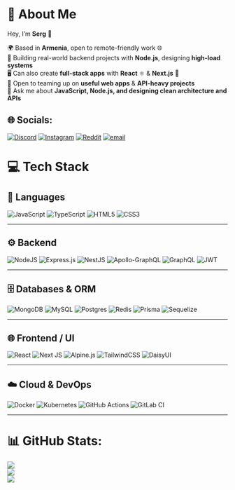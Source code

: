 # 💫 About Me  

Hey, I’m **Serg** 👋  

🌍 Based in **Armenia**, open to remote-friendly work 🌐  
🔭 Building real-world backend projects with **Node.js**, designing **high-load systems**  
🖥️ Can also create **full-stack apps** with **React** ⚛️ & **Next.js** 🚀  
👯 Open to teaming up on **useful web apps** & **API-heavy projects**  
💬 Ask me about **JavaScript, Node.js, and designing clean architecture and APIs**  

## 🌐 Socials:
[![Discord](https://img.shields.io/badge/Discord-%237289DA.svg?logo=discord&logoColor=white)](https://discord.gg/serrrrrrg) [![Instagram](https://img.shields.io/badge/Instagram-%23E4405F.svg?logo=Instagram&logoColor=white)](https://instagram.com/_atoyan.serg) [![Reddit](https://img.shields.io/badge/Reddit-%23FF4500.svg?logo=Reddit&logoColor=white)](https://reddit.com/user/u/AdvancedArtichoke635) [![email](https://img.shields.io/badge/Email-D14836?logo=gmail&logoColor=white)](mailto:serg114454@gmail.com) 

# 💻 Tech Stack

## 🧠 Languages
![JavaScript](https://img.shields.io/badge/javascript-%23323330.svg?style=for-the-badge&logo=javascript&logoColor=%23F7DF1E)
![TypeScript](https://img.shields.io/badge/typescript-%23007ACC.svg?style=for-the-badge&logo=typescript&logoColor=white)
![HTML5](https://img.shields.io/badge/html5-%23E34F26.svg?style=for-the-badge&logo=html5&logoColor=white)
![CSS3](https://img.shields.io/badge/css3-%231572B6.svg?style=for-the-badge&logo=css3&logoColor=white)

---

## ⚙️ Backend
![NodeJS](https://img.shields.io/badge/node.js-6DA55F?style=for-the-badge&logo=node.js&logoColor=white)
![Express.js](https://img.shields.io/badge/express.js-%23404d59.svg?style=for-the-badge&logo=express&logoColor=%2361DAFB)
![NestJS](https://img.shields.io/badge/nestjs-%23E0234E.svg?style=for-the-badge&logo=nestjs&logoColor=white)
![Apollo-GraphQL](https://img.shields.io/badge/-ApolloGraphQL-311C87?style=for-the-badge&logo=apollo-graphql)
![GraphQL](https://img.shields.io/badge/-GraphQL-E10098?style=for-the-badge&logo=graphql&logoColor=white)
![JWT](https://img.shields.io/badge/JWT-black?style=for-the-badge&logo=JSON%20web%20tokens)

---

## 🗄️ Databases & ORM
![MongoDB](https://img.shields.io/badge/MongoDB-%234ea94b.svg?style=for-the-badge&logo=mongodb&logoColor=white)
![MySQL](https://img.shields.io/badge/mysql-4479A1.svg?style=for-the-badge&logo=mysql&logoColor=white)
![Postgres](https://img.shields.io/badge/postgres-%23316192.svg?style=for-the-badge&logo=postgresql&logoColor=white)
![Redis](https://img.shields.io/badge/redis-%23DD0031.svg?style=for-the-badge&logo=redis&logoColor=white)
![Prisma](https://img.shields.io/badge/Prisma-3982CE?style=for-the-badge&logo=Prisma&logoColor=white)
![Sequelize](https://img.shields.io/badge/Sequelize-52B0E7?style=for-the-badge&logo=Sequelize&logoColor=white)

---

## 🌐 Frontend / UI
![React](https://img.shields.io/badge/react-%2320232a.svg?style=for-the-badge&logo=react&logoColor=%2361DAFB)
![Next JS](https://img.shields.io/badge/Next-black?style=for-the-badge&logo=next.js&logoColor=white)
![Alpine.js](https://img.shields.io/badge/alpinejs-white.svg?style=for-the-badge&logo=alpinedotjs&logoColor=%238BC0D0)
![TailwindCSS](https://img.shields.io/badge/tailwindcss-%2338B2AC.svg?style=for-the-badge&logo=tailwind-css&logoColor=white)
![DaisyUI](https://img.shields.io/badge/daisyui-5A0EF8?style=for-the-badge&logo=daisyui&logoColor=white)

---

## ☁️ Cloud & DevOps
![Docker](https://img.shields.io/badge/docker-%230db7ed.svg?style=for-the-badge&logo=docker&logoColor=white)
![Kubernetes](https://img.shields.io/badge/kubernetes-%23326ce5.svg?style=for-the-badge&logo=kubernetes&logoColor=white)
![GitHub Actions](https://img.shields.io/badge/github%20actions-%232671E5.svg?style=for-the-badge&logo=githubactions&logoColor=white)
![GitLab CI](https://img.shields.io/badge/gitlab%20CI-%23181717.svg?style=for-the-badge&logo=gitlab&logoColor=white)

---

# 📊 GitHub Stats:
![](https://github-readme-stats.vercel.app/api?username=Serg0At&theme=dark&hide_border=false&include_all_commits=false&count_private=false)<br/>
![](https://nirzak-streak-stats.vercel.app/?user=Serg0At&theme=dark&hide_border=false)<br/>
![](https://github-readme-stats.vercel.app/api/top-langs/?username=Serg0At&theme=dark&hide_border=false&include_all_commits=true&count_private=true&layout=compact)
